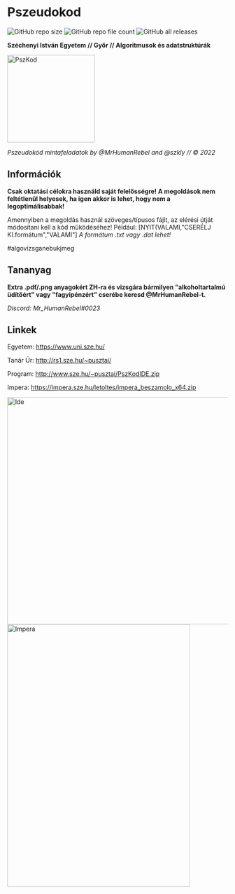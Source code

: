 # Pszeudokod
![GitHub repo size](https://img.shields.io/github/repo-size/MrHumanRebel/Pszeudokod)
![GitHub repo file count](https://img.shields.io/github/directory-file-count/MrHumanRebel/Pszeudokod)
![GitHub all releases](https://img.shields.io/github/downloads/MrHumanRebel/Pszeudokod/total)

**Széchenyi István Egyetem // Győr // Algoritmusok és adatstruktúrák**

<img src="https://github.com/MrHumanRebel/Pszeudokod/blob/main/Repo/pszkod.png?raw=true" alt="PszKod" width="200" height="200">

*Pszeudokód mintafeladatok by @MrHumanRebel and @szkly // © 2022*


## Információk
**Csak oktatási célokra használd saját felelősségre! A megoldások nem feltétlenül helyesek, ha igen akkor is lehet, hogy nem a legoptimálisabbak!**

Amennyiben a megoldás használ szöveges/típusos fájlt, az elérési útját módosítani kell a kód működéséhez!
Például: [NYIT(VALAMI,"CSERÉLJ KI.formátum","VALAMI"] 
*A formátum .txt vagy .dat lehet!*

#algovizsganebukjmeg

## Tananyag

**Extra .pdf/.png anyagokért ZH-ra és vizsgára bármilyen "alkoholtartalmú üdítőért" vagy "fagyipénzért" cserébe keresd @MrHumanRebel-t.**

*Discord: Mr_HumanRebel#0023*



## Linkek

Egyetem: https://www.uni.sze.hu/

Tanár Úr: http://rs1.sze.hu/~pusztai/

Program: http://www.sze.hu/~pusztai/PszKodIDE.zip

Impera: https://impera.sze.hu/letoltes/impera_beszamolo_x64.zip

<img src="https://github.com/MrHumanRebel/Pszeudokod/blob/main/Repo/pszkodide.png?raw=true" alt="Ide" width="600" height="519">


<img src="(https://github.com/MrHumanRebel/Pszeudokod/blob/main/Repo/impera.png?raw=true)" alt="Impera" width="418" height="600">



